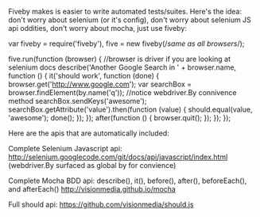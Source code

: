 Fiveby makes is easier to write automated tests/suites. Here's the idea: don't worry about selenium (or it's config), don't worry about selenium JS api oddities, don't worry about mocha, just use fiveby:

var fiveby = require('fiveby'),
    five = new fiveby(/*same as all browsers*/);

five.run(function (browser) { //browser is driver if you are looking at selenium docs
  describe('Another Google Search in ' + browser.name, function () {
      it('should work', function (done) {
        browser.get('http://www.google.com');
        var searchBox = browser.findElement(by.name('q')); //notice webdriver.By connivence method
        searchBox.sendKeys('awesome');
        searchBox.getAttribute('value').then(function (value) {
          should.equal(value, 'awesome');
          done();
        });
      });
      after(function () {
        browser.quit();
      });
    });
});


Here are the apis that are automatically included:

Complete Selenium Javascript api:
http://selenium.googlecode.com/git/docs/api/javascript/index.html
(webdriver.By surfaced as global by for convience)

Complete Mocha BDD api:
describe(), it(), before(), after(), beforeEach(), and afterEach()
http://visionmedia.github.io/mocha

Full should api:
https://github.com/visionmedia/should.js
